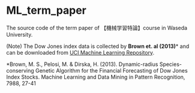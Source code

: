 # ML_term_paper
The source code of the term paper of 【機械学習特論】course in Waseda University. 

(Note) The Dow Jones index data is collected by **Brown et. al (2013)*** and can be downloaded from [UCI Machine Learning Repository](https://archive.ics.uci.edu/ml/datasets/Dow+Jones+Index#).

*Brown, M. S., Pelosi, M. & Dirska, H. (2013). Dynamic-radius Species-conserving Genetic Algorithm for
the Financial Forecasting of Dow Jones Index Stocks. Machine Learning and Data Mining in Pattern
Recognition, 7988, 27-41
